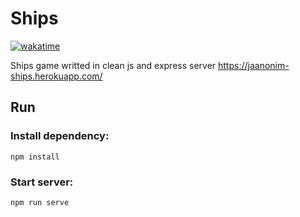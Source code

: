 # Ships
[![wakatime](https://wakatime.com/badge/github/jaanonim/ships.svg)](https://wakatime.com/badge/github/jaanonim/ships)

Ships game writted in clean js and express server
https://jaanonim-ships.herokuapp.com/

## Run
### Install dependency:
    npm install
### Start server:
    npm run serve
